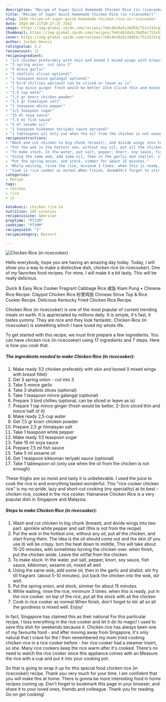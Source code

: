 ```yaml
---
description: "Recipe of Super Quick Homemade Chicken Rice (in ricecooker)"
title: "Recipe of Super Quick Homemade Chicken Rice (in ricecooker)"
slug: 2448-recipe-of-super-quick-homemade-chicken-rice-in-ricecooker
date: 2020-08-21T10:37:37.756Z
image: https://img-global.cpcdn.com/recipes/7e8c4b18a5c26d54/751x532cq70/chicken-rice-in-ricecooker-recipe-main-photo.jpg
thumbnail: https://img-global.cpcdn.com/recipes/7e8c4b18a5c26d54/751x532cq70/chicken-rice-in-ricecooker-recipe-main-photo.jpg
cover: https://img-global.cpcdn.com/recipes/7e8c4b18a5c26d54/751x532cq70/chicken-rice-in-ricecooker-recipe-main-photo.jpg
author: Jordan Dennis
ratingvalue: 3.2
reviewcount: 12
recipeingredient:
- "1/2 chicken preferably with skin and boned I mixed wings with breast fillet"
- "3 spring onion  cut into 3"
- "5 mince garlic"
- "3 shallots slices optional"
- "1 teaspoon mince galangal optional"
- "3 bird chillies optional can be sliced or leave as is"
- "1 tsp mince ginger fresh would be better 23cm sliced thin and mince half of it"
- "2,5 cup water"
- "7,5 gr knorr chicken powder"
- "2,5 gr himalayan salt"
- "1 teaspoon white pepper"
- "1/2 teaspoon sugar"
- "15 ml soya sauce"
- "7,5 ml fish sauce"
- "5 ml sesame oil"
- "1 teaspoon kikkoman teriyaki sauce optional"
- "1 tablespoon oil only use when the oil from the chicken is not enough"
recipeinstructions:
- "Wash and cut chicken to big chunk (breast), and divide wings into two part. sprinkle white pepper and salt (this is not from the recipe)"
- "Put the wok in the hottest one, without any oil, put all the chicken, and start frying them. The idea is the oil should come out and the skin (if you use it) will be crispy. turn the heat down to middle, This will take about 15-20 minutes, with sometimes turning the chicken over. when finish, put the chicken aside. Leave the oil/fat from the chicken."
- "To make stock. In the water, put salt, pepper, knorr, soy sauce, fish sauce, kikkoman, sesame oil, mixed all well"
- "Using the same wok, add some oil, then in the garlic and shallot. stir fry till fragrant. (about 5-10 minutes). put back the chicken into the wok, stir well."
- "Put the spring onion, and stock, simmer for about 15 minutes."
- "While waiting, rinse the rice, minimum 3 times. when this is ready, put in the rice cooker. on top of the rice, put all the stock with all the chicken"
- "Cook in rice cooker as normal.When finish, don&#39;t forget to stir all so all the goodness is mixed well. Enjoy!"
categories:
- Recipe
tags:
- chicken
- rice
- in

katakunci: chicken rice in 
nutrition: 282 calories
recipecuisine: American
preptime: "PT12M"
cooktime: "PT30M"
recipeyield: "2"
recipecategory: Dessert

---
```



![Chicken Rice (in ricecooker)](https://img-global.cpcdn.com/recipes/7e8c4b18a5c26d54/751x532cq70/chicken-rice-in-ricecooker-recipe-main-photo.jpg)

Hello everybody, hope you are having an amazing day today. Today, I will show you a way to make a distinctive dish, chicken rice (in ricecooker). One of my favorites food recipes. For mine, I will make it a bit tasty. This will be really delicious.

Quick &amp; Easy Rice Cooker Fragrant Cabbage Rice 咸饭 Kiam Pung • Chinese Rice Recipe. Claypot Chicken Rice 砂煲鸡饭 Chinese Stove Top &amp; Rice Cooker Recipe. Delicious Kentucky Fried Chicken Rice Recipe.

Chicken Rice (in ricecooker) is one of the most popular of current trending meals on earth. It is appreciated by millions daily. It is simple, it's fast, it tastes yummy. They are nice and they look fantastic. Chicken Rice (in ricecooker) is something which I have loved my whole life.


To get started with this recipe, we must first prepare a few ingredients. You can have chicken rice (in ricecooker) using 17 ingredients and 7 steps. Here is how you cook that.

<!--inarticleads1-->

##### The ingredients needed to make Chicken Rice (in ricecooker):

1. Make ready 1/2 chicken preferably with skin and boned (I mixed wings with breast fillet)
1. Get 3 spring onion - cut into 3
1. Take 5 mince garlic
1. Take 3 shallots slices (optional)
1. Take 1 teaspoon mince galangal (optional)
1. Prepare 3 bird chillies (optional, can be sliced or leave as is)
1. Prepare 1 tsp mince ginger (fresh would be better, 2-3cm sliced thin and mince half of it)
1. Make ready 2,5 cup water
1. Get 7,5 gr knorr chicken powder
1. Prepare 2,5 gr himalayan salt
1. Take 1 teaspoon white pepper
1. Make ready 1/2 teaspoon sugar
1. Take 15 ml soya sauce
1. Prepare 7,5 ml fish sauce
1. Take 5 ml sesame oil
1. Get 1 teaspoon kikkoman teriyaki sauce (optional)
1. Take 1 tablespoon oil (only use when the oil from the chicken is not enough)


These thighs are so moist and tasty it is unbelievable. I used the juice to cook the rice in and everything tasted wonderful. This &#34;rice cooker chicken rice&#34; is my no-pride, lazy and short-cut cooking (my speciality) at its best - chicken rice, cooked in the rice cooker. Hainanese Chicken Rice is a very popular dish in Singapore and Malaysia. 

<!--inarticleads2-->

##### Steps to make Chicken Rice (in ricecooker):

1. Wash and cut chicken to big chunk (breast), and divide wings into two part. sprinkle white pepper and salt (this is not from the recipe)
1. Put the wok in the hottest one, without any oil, put all the chicken, and start frying them. The idea is the oil should come out and the skin (if you use it) will be crispy. turn the heat down to middle, This will take about 15-20 minutes, with sometimes turning the chicken over. when finish, put the chicken aside. Leave the oil/fat from the chicken.
1. To make stock. In the water, put salt, pepper, knorr, soy sauce, fish sauce, kikkoman, sesame oil, mixed all well
1. Using the same wok, add some oil, then in the garlic and shallot. stir fry till fragrant. (about 5-10 minutes). put back the chicken into the wok, stir well.
1. Put the spring onion, and stock, simmer for about 15 minutes.
1. While waiting, rinse the rice, minimum 3 times. when this is ready, put in the rice cooker. on top of the rice, put all the stock with all the chicken
1. Cook in rice cooker as normal.When finish, don&#39;t forget to stir all so all the goodness is mixed well. Enjoy!


In fact, Singapore has claimed this as their national For this particular recipe, I toss everything in the rice cooker and let it do its magic! I used to save this dish for weekends because it. Chicken rice has always been one of my favourite food - and after moving away from Singapore, it&#39;s only natural that I crave for the I then remembered my mom tried cooking chicken rice in a rice cooker before - her rice cooker had a steamer insert, so she. Many rice cookers keep the rice warm after it&#39;s cooked. There&#39;s no need to watch the rice cooker since this appliance comes with an Measure the rice with a cup and put it into your cooking pot. 

So that is going to wrap it up for this special food chicken rice (in ricecooker) recipe. Thank you very much for your time. I am confident that you will make this at home. There is gonna be more interesting food in home recipes coming up. Don't forget to bookmark this page in your browser, and share it to your loved ones, friends and colleague. Thank you for reading. Go on get cooking!
